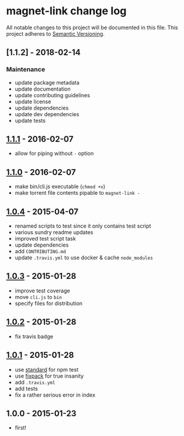 # magnet-link change log

All notable changes to this project will be documented in this file.
This project adheres to [Semantic Versioning](http://semver.org/).

## [1.1.2] - 2018-02-14

### Maintenance

* update package metadata
* update documentation
* update contributing guidelines
* update license
* update dependencies
* update dev dependencies
* update tests

## [1.1.1] - 2016-02-07
* allow for piping without `-` option

## [1.1.0] - 2016-02-07
* make bin/cli.js executable (`chmod +x`)
* make torrent file contents pipable to `magnet-link -`

## [1.0.4] - 2015-04-07
* renamed scripts to test since it only contains test script
* various sundry readme updates
* improved test script task
* update dependencies
* add `CONTRIBUTING.md`
* update `.travis.yml` to use docker & cache `node_modules`

## [1.0.3] - 2015-01-28
* improve test coverage
* move `cli.js` to `bin`
* specify files for distribution

## [1.0.2] - 2015-01-28
* fix travis badge

## [1.0.1] - 2015-01-28
* use [standard](https://github.com/feross/standard) for npm test
* use [fixpack](https://github.com/henrikjoreteg/fixpack) for true insanity
* add `.travis.yml`
* add tests
* fix a rather serious error in index

## 1.0.0 - 2015-01-23
* first!

[1.1.1]: https://github.com/ungoldman/magnet-link/compare/v1.1.0...v1.1.1
[1.1.0]: https://github.com/ungoldman/magnet-link/compare/v1.0.4...v1.1.0
[1.0.4]: https://github.com/ungoldman/magnet-link/compare/v1.0.3...v1.0.4
[1.0.3]: https://github.com/ungoldman/magnet-link/compare/v1.0.2...v1.0.3
[1.0.2]: https://github.com/ungoldman/magnet-link/compare/v1.0.1...v1.0.2
[1.0.1]: https://github.com/ungoldman/magnet-link/compare/v1.0.0...v1.0.1
